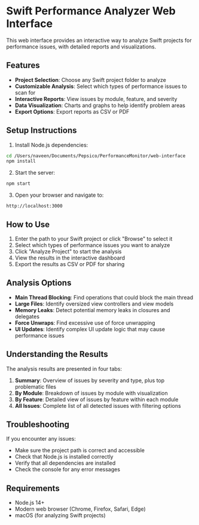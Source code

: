 # Swift Performance Analyzer Web Interface

This web interface provides an interactive way to analyze Swift projects for performance issues, with detailed reports and visualizations.

## Features

- **Project Selection**: Choose any Swift project folder to analyze
- **Customizable Analysis**: Select which types of performance issues to scan for
- **Interactive Reports**: View issues by module, feature, and severity
- **Data Visualization**: Charts and graphs to help identify problem areas
- **Export Options**: Export reports as CSV or PDF

## Setup Instructions

1. Install Node.js dependencies:

```bash
cd /Users/naveen/Documents/Pepsico/PerformanceMonitor/web-interface
npm install
```

2. Start the server:

```bash
npm start
```

3. Open your browser and navigate to:

```
http://localhost:3000
```

## How to Use

1. Enter the path to your Swift project or click "Browse" to select it
2. Select which types of performance issues you want to analyze
3. Click "Analyze Project" to start the analysis
4. View the results in the interactive dashboard
5. Export the results as CSV or PDF for sharing

## Analysis Options

- **Main Thread Blocking**: Find operations that could block the main thread
- **Large Files**: Identify oversized view controllers and view models
- **Memory Leaks**: Detect potential memory leaks in closures and delegates
- **Force Unwraps**: Find excessive use of force unwrapping
- **UI Updates**: Identify complex UI update logic that may cause performance issues

## Understanding the Results

The analysis results are presented in four tabs:

1. **Summary**: Overview of issues by severity and type, plus top problematic files
2. **By Module**: Breakdown of issues by module with visualization
3. **By Feature**: Detailed view of issues by feature within each module
4. **All Issues**: Complete list of all detected issues with filtering options

## Troubleshooting

If you encounter any issues:

- Make sure the project path is correct and accessible
- Check that Node.js is installed correctly
- Verify that all dependencies are installed
- Check the console for any error messages

## Requirements

- Node.js 14+
- Modern web browser (Chrome, Firefox, Safari, Edge)
- macOS (for analyzing Swift projects)
